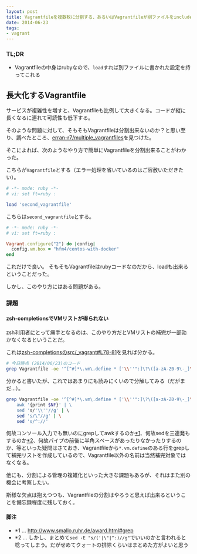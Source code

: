 ```yaml
---
layout: post
title: Vagrantfileを複数枚に分割する、あるいはVagrantfileが別ファイルをincludeする方法
date: 2014-06-23
tags:
- vagrant
---
```

### TL;DR

- Vagrantfileの中身はrubyなので、`load`すれば別ファイルに書かれた設定を持ってこれる

## 長大化するVagrantfile

サービスが複雑性を増すと、Vagrantfileも比例して大きくなる。コードが縦に長くなるに連れて可読性も低下する。

そのような問題に対して、そもそもVagrantfileは分割出来ないのか？と思い至り、調べたところ、[erran-r7/multiple_vagrantfiles](https://github.com/erran-r7/multiple_vagrantfiles)を見つけた。

そこによれば、次のようなやり方で簡単にVagrantfileを分割出来ることがわかった。

こちらが`Vagrantfile`とする（エラー処理を省いているのはご容赦いただきたい）。

```rb
# -*- mode: ruby -*-
# vi: set ft=ruby :

load 'second_vagrantfile'
```

こちらは`second_vagrantfile`とする。

```rb
# -*- mode: ruby -*-
# vi: set ft=ruby :

Vagrant.configure("2") do |config|
  config.vm.box = "hfm4/centos-with-docker"
end
```

これだけで良い。
そもそもVagrantfileはrubyコードなのだから、loadも出来るということだった。

しかし、このやり方にはある問題がある。

### 課題

#### zsh-completionsでVMリストが得られない

zsh利用者にとって痛手となるのは、このやり方だとVMリストの補完が一部効かなくなるということだ。

これは[zsh-completionsのsrc/\_vagrant#L78-81](https://github.com/zsh-users/zsh-completions/blob/master/src/_vagrant#L78-81)を見れば分かる。

```sh
# 今日時点 (2014/06/23)のコード
grep Vagrantfile -oe '^[^#]*\.vm\.define * ['\\''":]\?\([a-zA-Z0-9\-_]\\+\)['\\''"]\?' 2>/dev/null |  awk '{print $NF}' | sed 's/'\\''//g'|sed 's/\"//g'|sed 's/^://'
```

分かると書いたが、これではあまりにも読みにくいので分解してみる（だがまだ...）。

```sh
grep Vagrantfile -oe '^[^#]*\.vm\.define * ['\\''":]\?\([a-zA-Z0-9\-_]\\+\)['\\''"]\?' 2>/dev/null | \
    awk '{print $NF}' | \
    sed 's/'\\''//g' | \ 
    sed 's/\"//g' | \
    sed 's/^://'
```

何故コンソール入力でも無いのにgrepしてawkするのか[\*1](#uuog)、何故sedを三連発もするのか[\*2](#sed)、何故パイプの前後に半角スペースがあったりなかったりするのか、等といった疑問はさておき、Vagrantfileから`*.vm.define`のある行をgrepして補完リストを作成しているので、Vagrantfile以外の名前は当然補完対象ではなくなる。

他にも、分割による管理の複雑化といった大きな課題もあるが、それはまた別の機会に考察したい。

斯様な欠点は抱えつつも、Vagrantfileの分割はやろうと思えば出来るということを備忘録程度に残しておく。

#### 脚注

- <a name='uuog'></a>\*1 ... http://www.smallo.ruhr.de/award.html#grep
- <a name='sed'></a>\*2 ... しかし、まとめて`sed -E "s/('|\"|^:)//g"`でいいのかと言われると唸ってしまう。だがせめてクォートの排除くらいはまとめた方がよいと思う
